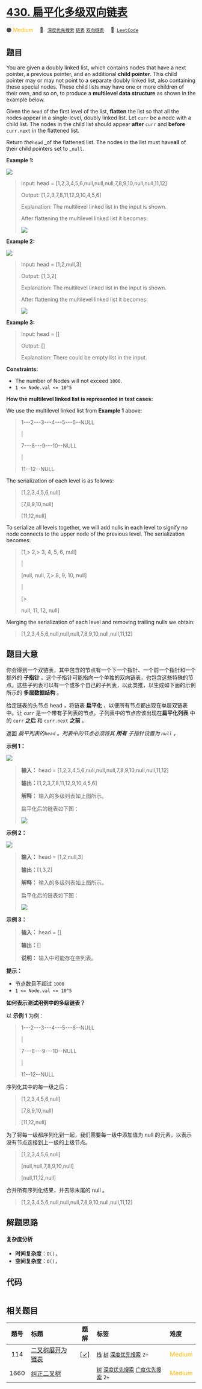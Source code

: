 # [430. 扁平化多级双向链表](https://leetcode.com/problems/flatten-a-multilevel-doubly-linked-list)

🟠 <font color=#ffb800>Medium</font>&emsp; 🔖&ensp; [`深度优先搜索`](/tag/depth-first-search.md) [`链表`](/tag/linked-list.md) [`双向链表`](/tag/doubly-linked-list.md)&emsp; 🔗&ensp;[`LeetCode`](https://leetcode.com/problems/flatten-a-multilevel-doubly-linked-list)

## 题目

You are given a doubly linked list, which contains nodes that have a next
pointer, a previous pointer, and an additional **child pointer**. This child
pointer may or may not point to a separate doubly linked list, also containing
these special nodes. These child lists may have one or more children of their
own, and so on, to produce a **multilevel data structure** as shown in the
example below.

Given the `head` of the first level of the list, **flatten** the list so that
all the nodes appear in a single-level, doubly linked list. Let `curr` be a
node with a child list. The nodes in the child list should appear **after**
`curr` and **before** `curr.next` in the flattened list.

Return _the_`head` _of the flattened list. The nodes in the list must
have**all** of their child pointers set to _`null`.



**Example 1:**

![](https://assets.leetcode.com/uploads/2021/11/09/flatten11.jpg)

> Input: head = [1,2,3,4,5,6,null,null,null,7,8,9,10,null,null,11,12]
> 
> Output: [1,2,3,7,8,11,12,9,10,4,5,6]
> 
> Explanation: The multilevel linked list in the input is shown.
> 
> After flattening the multilevel linked list it becomes:
> 
> ![](https://assets.leetcode.com/uploads/2021/11/09/flatten12.jpg)

**Example 2:**

![](https://assets.leetcode.com/uploads/2021/11/09/flatten2.1jpg)

> Input: head = [1,2,null,3]
> 
> Output: [1,3,2]
> 
> Explanation: The multilevel linked list in the input is shown.
> 
> After flattening the multilevel linked list it becomes:
> 
> ![](https://assets.leetcode.com/uploads/2021/11/24/list.jpg)

**Example 3:**

> Input: head = []
> 
> Output: []
> 
> Explanation: There could be empty list in the input.

**Constraints:**

  * The number of Nodes will not exceed `1000`.
  * `1 <= Node.val <= 10^5`



**How the multilevel linked list is represented in test cases:**

We use the multilevel linked list from **Example 1** above:

> 
> 
> 
> 
> 
>  1---2---3---4---5---6--NULL
> 
> > 
> > 
>  |
> 
> > 
> > 
>  7---8---9---10--NULL
> 
> > 
> > 
> > 
>  |
> 
> > 
> > 
> > 
>  11--12--NULL

The serialization of each level is as follows:

> 
> 
> 
> 
> 
> [1,2,3,4,5,6,null]
> 
> [7,8,9,10,null]
> 
> [11,12,null]
> 
> 

To serialize all levels together, we will add nulls in each level to signify
no node connects to the upper node of the previous level. The serialization
becomes:

> 
> 
> 
> 
> 
> [1,> 
> 2,> 
> 3, 4, 5, 6, null]
> 
> > 
> > 
> > 
>  |
> 
> [null, null, 7,> 
> 8, 9, 10, null]
> 
> > 
> > 
> > 
> > 
>    |
> 
> [> 
> > 
> > 
> null, 11, 12, null]
> 
> 

Merging the serialization of each level and removing trailing nulls we obtain:

> 
> 
> 
> 
> 
> [1,2,3,4,5,6,null,null,null,7,8,9,10,null,null,11,12]
> 
> 


## 题目大意

你会得到一个双链表，其中包含的节点有一个下一个指针、一个前一个指针和一个额外的 **子指针**
。这个子指针可能指向一个单独的双向链表，也包含这些特殊的节点。这些子列表可以有一个或多个自己的子列表，以此类推，以生成如下面的示例所示的
**多层数据结构** 。

给定链表的头节点 head ，将链表 **扁平化** ，以便所有节点都出现在单层双链表中。让 `curr`
是一个带有子列表的节点。子列表中的节点应该出现在**扁平化列表** 中的 `curr` **之后** 和 `curr.next` **之前** 。

返回 _扁平列表的`head` 。列表中的节点必须将其 **所有** 子指针设置为 `null` 。_



**示例 1：**

![](https://assets.leetcode.com/uploads/2021/11/09/flatten11.jpg)

> 
> 
> 
> 
> 
> **输入：** head = [1,2,3,4,5,6,null,null,null,7,8,9,10,null,null,11,12]
> 
> **输出：**[1,2,3,7,8,11,12,9,10,4,5,6]
> 
> **解释：** 输入的多级列表如上图所示。
> 
> 扁平化后的链表如下图：
> 
> ![](https://assets.leetcode.com/uploads/2021/11/09/flatten12.jpg)
> 
> 

**示例 2：**

![](https://assets.leetcode.com/uploads/2021/11/09/flatten2.1jpg)

> 
> 
> 
> 
> 
> **输入：** head = [1,2,null,3]
> 
> **输出：**[1,3,2]
> 
> **解释：** 输入的多级列表如上图所示。
> 
> 扁平化后的链表如下图：
> 
> ![](https://assets.leetcode.com/uploads/2021/11/24/list.jpg)
> 
> 

**示例 3：**

> 
> 
> 
> 
> 
> **输入：** head = []
> 
> **输出：**[]
> 
> **说明：** 输入中可能存在空列表。
> 
> 



**提示：**

  * 节点数目不超过 `1000`
  * `1 <= Node.val <= 10^5`



**如何表示测试用例中的多级链表？**

以 **示例 1** 为例：

> 
> 
> 
> 
> 
>  1---2---3---4---5---6--NULL
> 
> > 
> > 
>  |
> 
> > 
> > 
>  7---8---9---10--NULL
> 
> > 
> > 
> > 
>  |
> 
> > 
> > 
> > 
>  11--12--NULL

序列化其中的每一级之后：

> 
> 
> 
> 
> 
> [1,2,3,4,5,6,null]
> 
> [7,8,9,10,null]
> 
> [11,12,null]
> 
> 

为了将每一级都序列化到一起，我们需要每一级中添加值为 null 的元素，以表示没有节点连接到上一级的上级节点。

> 
> 
> 
> 
> 
> [1,2,3,4,5,6,null]
> 
> [null,null,7,8,9,10,null]
> 
> [null,11,12,null]
> 
> 

合并所有序列化结果，并去除末尾的 null 。

> 
> 
> 
> 
> 
> [1,2,3,4,5,6,null,null,null,7,8,9,10,null,null,11,12]
> 
> 


## 解题思路

#### 复杂度分析

- **时间复杂度**：`O()`，
- **空间复杂度**：`O()`，

## 代码

```javascript

```

## 相关题目

<!-- prettier-ignore -->
| 题号 | 标题 | 题解 | 标签 | 难度 |
| :------: | :------ | :------: | :------ | :------ |
| 114 | [二叉树展开为链表](https://leetcode.com/problems/flatten-binary-tree-to-linked-list) | [[✓]](/problem/0114.md) |  [`栈`](/tag/stack.md) [`树`](/tag/tree.md) [`深度优先搜索`](/tag/depth-first-search.md) `2+` | <font color=#ffb800>Medium</font> |
| 1660 | [纠正二叉树](https://leetcode.com/problems/correct-a-binary-tree) |  |  [`树`](/tag/tree.md) [`深度优先搜索`](/tag/depth-first-search.md) [`广度优先搜索`](/tag/breadth-first-search.md) `2+` | <font color=#ffb800>Medium</font> |